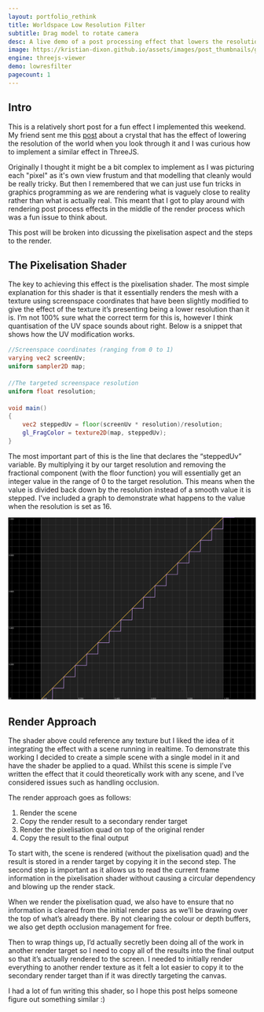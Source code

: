 ```yaml
---
layout: portfolio_rethink
title: Worldspace Low Resolution Filter
subtitle: Drag model to rotate camera
desc: A live demo of a post processing effect that lowers the resolution of what you're viewing through a quad.
image: https://kristian-dixon.github.io/assets/images/post_thumbnails/googlies.gif
engine: threejs-viewer
demo: lowresfilter
pagecount: 1
---
```


<div markdown="1" class="pagnated-page-wrapper" data-page-index="0">

## Intro

This is a relatively short post for a fun effect I implemented this weekend. My friend sent me this [post](https://boingboing.net/2024/07/11/this-curious-crystal-converts-the-real-world-into-8-bit.html) about a crystal that has the effect of lowering the resolution of the world when you look through it and I was curious how to implement a similar effect in ThreeJS. 

Originally I thought it might be a bit complex to implement as I was picturing each "pixel" as it's own view frustum and that modelling that cleanly would be really tricky. But then I remembered that we can just use fun tricks in graphics programming as we are rendering what is vaguely close to reality rather than what is actually real. This meant that I got to play around with rendering post process effects in the middle of the render process which was a fun issue to think about.

This post will be broken into dicussing the pixelisation aspect and the steps to the render.

## The Pixelisation Shader

The key to achieving this effect is the pixelisation shader. The most simple explanation for this shader is that it essentially renders the mesh with a texture using screenspace coordinates that have been slightly modified to give the effect of the texture it’s presenting being a lower resolution than it is. I’m not 100% sure what the correct term for this is, however I think quantisation of the UV space sounds about right. Below is a snippet that shows how the UV modification works.

``` glsl
//Screenspace coordinates (ranging from 0 to 1)
varying vec2 screenUv;
uniform sampler2D map;

//The targeted screenspace resolution
uniform float resolution;

void main() 
{
    vec2 steppedUv = floor(screenUv * resolution)/resolution;
    gl_FragColor = texture2D(map, steppedUv);
}

``` 

The most important part of this is the line that declares the “steppedUv” variable. By multiplying it by our target resolution and removing the fractional component (with the floor function) you will essentially get an integer value in the range of 0 to the target resolution. This means when the value is divided back down by the resolution instead of a smooth value it is stepped. I’ve included a graph to demonstrate what happens to the value when the resolution is set as 16.

![](/assets/screenshots/2024-12/graph.png "Graph")

## Render Approach

The shader above could reference any texture but I liked the idea of it integrating the effect with a scene running in realtime. To demonstrate this working I decided to create a simple scene with a single model in it and have the shader be applied to a quad. Whilst this scene is simple I’ve written the effect that it could theoretically work with any scene, and I’ve considered issues such as handling occlusion. 

The render approach goes as follows:

1. Render the scene
2. Copy the render result to a secondary render target
3. Render the pixelisation quad on top of the original render
4. Copy the result to the final output

To start with, the scene is rendered (without the pixelisation quad) and the result is stored in a render target by copying it in the second step. The second step is important as it allows us to read the current frame information in the pixelisation shader without causing a circular dependency and blowing up the render stack. 

When we render the pixelisation quad, we also have to ensure that no information is cleared from the initial render pass as we’ll be drawing over the top of what’s already there. By not clearing the colour or depth buffers, we also get depth occlusion management for free.

Then to wrap things up, I’d actually secretly been doing all of the work in another render target so I need to copy all of the results into the final output so that it’s actually rendered to the screen. I needed to initially render everything to another render texture as it felt a lot easier to copy it to the secondary render target than if it was directly targeting the canvas. 

I had a lot of fun writing this shader, so I hope this post helps someone figure out something similar :)


</div>